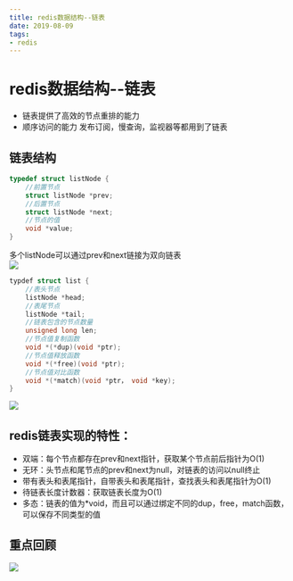 ```yaml
--- 
title: redis数据结构--链表 
date: 2019-08-09
tags: 
- redis 
---
```

# redis数据结构--链表
- 链表提供了高效的节点重排的能力
- 顺序访问的能力
发布订阅，慢查询，监视器等都用到了链表
## 链表结构
```c
typedef struct listNode {
    //前置节点
    struct listNode *prev;
    //后置节点
    struct listNode *next;
    //节点的值
    void *value;
}
```
多个listNode可以通过prev和next链接为双向链表    
![](https://cdn.jsdelivr.net/gh/nber1994/fu0k@master/uPic/20181115164514198_518123244.png)
```c
typdef struct list {
    //表头节点
    listNode *head;
    //表尾节点
    listNode *tail;
    //链表包含的节点数量
    unsigned long len;
    //节点值复制函数
    void *(*dup)(void *ptr);
    //节点值释放函数
    void *(*free)(void *ptr);
    //节点值对比函数
    void *(*match)(void *ptr， void *key);
}
```
![](https://cdn.jsdelivr.net/gh/nber1994/fu0k@master/uPic/20181115165456025_51173323.png)

## redis链表实现的特性：
- 双端：每个节点都存在prev和next指针，获取某个节点前后指针为O(1)
- 无环：头节点和尾节点的prev和next为null，对链表的访问以null终止
- 带有表头和表尾指针，自带表头和表尾指针，查找表头和表尾指针为O(1)
- 待链表长度计数器：获取链表长度为O(1)
- 多态：链表的值为*void，而且可以通过绑定不同的dup，free，match函数，可以保存不同类型的值
## 重点回顾
![](https://cdn.jsdelivr.net/gh/nber1994/fu0k@master/uPic/20181115170437776_1076580861.png)

